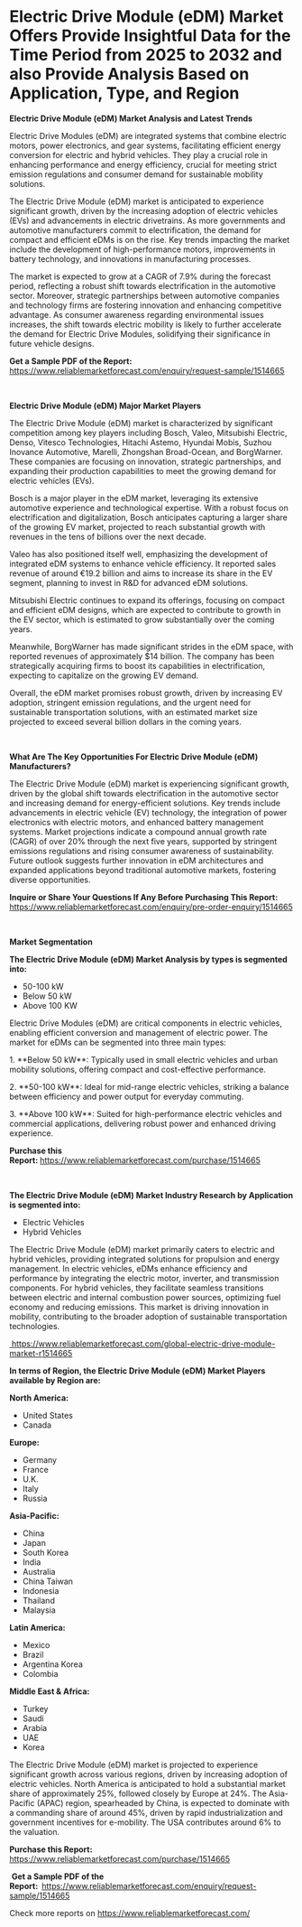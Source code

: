 <p><h1>Electric Drive Module (eDM) Market Offers Provide Insightful Data for the Time Period from 2025 to 2032 and also Provide Analysis Based on Application, Type, and Region</h1></p><p><strong>Electric Drive Module (eDM) Market Analysis and Latest Trends</strong></p>
<p><p>Electric Drive Modules (eDM) are integrated systems that combine electric motors, power electronics, and gear systems, facilitating efficient energy conversion for electric and hybrid vehicles. They play a crucial role in enhancing performance and energy efficiency, crucial for meeting strict emission regulations and consumer demand for sustainable mobility solutions.</p><p>The Electric Drive Module (eDM) market is anticipated to experience significant growth, driven by the increasing adoption of electric vehicles (EVs) and advancements in electric drivetrains. As more governments and automotive manufacturers commit to electrification, the demand for compact and efficient eDMs is on the rise. Key trends impacting the market include the development of high-performance motors, improvements in battery technology, and innovations in manufacturing processes.</p><p>The market is expected to grow at a CAGR of 7.9% during the forecast period, reflecting a robust shift towards electrification in the automotive sector. Moreover, strategic partnerships between automotive companies and technology firms are fostering innovation and enhancing competitive advantage. As consumer awareness regarding environmental issues increases, the shift towards electric mobility is likely to further accelerate the demand for Electric Drive Modules, solidifying their significance in future vehicle designs.</p></p>
<p><strong>Get a Sample PDF of the Report:&nbsp;</strong> <a href="https://www.reliablemarketforecast.com/enquiry/request-sample/1514665?utm_campaign=1929&utm_medium=2&utm_source=Github&utm_content=ia&utm_term=17012025&utm_id=electric-drive-module-edm">https://www.reliablemarketforecast.com/enquiry/request-sample/1514665</a></p>
<p>&nbsp;</p>
<p><strong>Electric Drive Module (eDM) Major Market Players</strong></p>
<p><p>The Electric Drive Module (eDM) market is characterized by significant competition among key players including Bosch, Valeo, Mitsubishi Electric, Denso, Vitesco Technologies, Hitachi Astemo, Hyundai Mobis, Suzhou Inovance Automotive, Marelli, Zhongshan Broad-Ocean, and BorgWarner. These companies are focusing on innovation, strategic partnerships, and expanding their production capabilities to meet the growing demand for electric vehicles (EVs).</p><p>Bosch is a major player in the eDM market, leveraging its extensive automotive experience and technological expertise. With a robust focus on electrification and digitalization, Bosch anticipates capturing a larger share of the growing EV market, projected to reach substantial growth with revenues in the tens of billions over the next decade.</p><p>Valeo has also positioned itself well, emphasizing the development of integrated eDM systems to enhance vehicle efficiency. It reported sales revenue of around €19.2 billion and aims to increase its share in the EV segment, planning to invest in R&D for advanced eDM solutions.</p><p>Mitsubishi Electric continues to expand its offerings, focusing on compact and efficient eDM designs, which are expected to contribute to growth in the EV sector, which is estimated to grow substantially over the coming years.</p><p>Meanwhile, BorgWarner has made significant strides in the eDM space, with reported revenues of approximately $14 billion. The company has been strategically acquiring firms to boost its capabilities in electrification, expecting to capitalize on the growing EV demand.</p><p>Overall, the eDM market promises robust growth, driven by increasing EV adoption, stringent emission regulations, and the urgent need for sustainable transportation solutions, with an estimated market size projected to exceed several billion dollars in the coming years.</p></p>
<p>&nbsp;</p>
<p><strong>What Are The Key Opportunities For Electric Drive Module (eDM) Manufacturers?</strong></p>
<p><p>The Electric Drive Module (eDM) market is experiencing significant growth, driven by the global shift towards electrification in the automotive sector and increasing demand for energy-efficient solutions. Key trends include advancements in electric vehicle (EV) technology, the integration of power electronics with electric motors, and enhanced battery management systems. Market projections indicate a compound annual growth rate (CAGR) of over 20% through the next five years, supported by stringent emissions regulations and rising consumer awareness of sustainability. Future outlook suggests further innovation in eDM architectures and expanded applications beyond traditional automotive markets, fostering diverse opportunities.</p></p>
<p><strong>Inquire or Share Your Questions If Any Before Purchasing This Report:</strong> <a href="https://www.reliablemarketforecast.com/enquiry/pre-order-enquiry/1514665?utm_campaign=1929&utm_medium=2&utm_source=Github&utm_content=ia&utm_term=17012025&utm_id=electric-drive-module-edm">https://www.reliablemarketforecast.com/enquiry/pre-order-enquiry/1514665</a></p>
<p>&nbsp;</p>
<p><strong>Market Segmentation</strong></p>
<p><strong>The Electric Drive Module (eDM) Market Analysis by types is segmented into:</strong></p>
<p><ul><li>50-100 kW</li><li>Below 50 kW</li><li>Above 100 KW</li></ul></p>
<p><p>Electric Drive Modules (eDM) are critical components in electric vehicles, enabling efficient conversion and management of electric power. The market for eDMs can be segmented into three main types: </p><p>1. **Below 50 kW**: Typically used in small electric vehicles and urban mobility solutions, offering compact and cost-effective performance.</p><p>2. **50-100 kW**: Ideal for mid-range electric vehicles, striking a balance between efficiency and power output for everyday commuting.</p><p>3. **Above 100 kW**: Suited for high-performance electric vehicles and commercial applications, delivering robust power and enhanced driving experience.</p></p>
<p><strong>Purchase this Report:&nbsp;</strong><a href="https://www.reliablemarketforecast.com/purchase/1514665?utm_campaign=1929&utm_medium=2&utm_source=Github&utm_content=ia&utm_term=17012025&utm_id=electric-drive-module-edm">https://www.reliablemarketforecast.com/purchase/1514665</a></p>
<p>&nbsp;</p>
<p><strong>The Electric Drive Module (eDM) Market Industry Research by Application is segmented into:</strong></p>
<p><ul><li>Electric Vehicles</li><li>Hybrid Vehicles</li></ul></p>
<p><p>The Electric Drive Module (eDM) market primarily caters to electric and hybrid vehicles, providing integrated solutions for propulsion and energy management. In electric vehicles, eDMs enhance efficiency and performance by integrating the electric motor, inverter, and transmission components. For hybrid vehicles, they facilitate seamless transitions between electric and internal combustion power sources, optimizing fuel economy and reducing emissions. This market is driving innovation in mobility, contributing to the broader adoption of sustainable transportation technologies.</p></p>
<p><a href="https://www.reliablemarketforecast.com/global-electric-drive-module-market-r1514665?utm_campaign=1929&utm_medium=2&utm_source=Github&utm_content=ia&utm_term=17012025&utm_id=electric-drive-module-edm">&nbsp;https://www.reliablemarketforecast.com/global-electric-drive-module-market-r1514665</a></p>
<p><strong>In terms of Region, the Electric Drive Module (eDM) Market Players available by Region are:</strong></p>
<p>
    <p> <strong> North America: </strong>
        <ul>
            <li>United States</li>
            <li>Canada</li>
        </ul>
        </p> 
    <p> <strong> Europe: </strong>
        <ul>
            <li>Germany</li>
            <li>France</li>
            <li>U.K.</li>
            <li>Italy</li>
            <li>Russia</li>
        </ul>
        </p> 
    <p> <strong> Asia-Pacific: </strong>
        <ul>
            <li>China</li>
            <li>Japan</li>
            <li>South Korea</li>
            <li>India</li>
            <li>Australia</li>
            <li>China Taiwan</li>
            <li>Indonesia</li>
            <li>Thailand</li>
            <li>Malaysia</li>
        </ul>
        </p> 
    <p> <strong> Latin America: </strong>
        <ul>
            <li>Mexico</li>
            <li>Brazil</li>
            <li>Argentina Korea</li>
            <li>Colombia</li>
        </ul>
        </p> 
    <p> <strong> Middle East & Africa: </strong>
        <ul>
            <li>Turkey</li>
            <li>Saudi</li>
            <li>Arabia</li>
            <li>UAE</li>
            <li>Korea</li>
        </ul>
    </p>
    </p>
<p><p>The Electric Drive Module (eDM) market is projected to experience significant growth across various regions, driven by increasing adoption of electric vehicles. North America is anticipated to hold a substantial market share of approximately 25%, followed closely by Europe at 24%. The Asia-Pacific (APAC) region, spearheaded by China, is expected to dominate with a commanding share of around 45%, driven by rapid industrialization and government incentives for e-mobility. The USA contributes around 6% to the valuation.</p></p>
<p><strong>Purchase this Report: </strong><a href="https://www.reliablemarketforecast.com/purchase/1514665?utm_campaign=1929&utm_medium=2&utm_source=Github&utm_content=ia&utm_term=17012025&utm_id=electric-drive-module-edm">https://www.reliablemarketforecast.com/purchase/1514665</a></p>
<p>&nbsp;<strong>Get a Sample PDF of the Report:&nbsp;&nbsp;</strong><a href="https://www.reliablemarketforecast.com/enquiry/request-sample/1514665?utm_campaign=1929&utm_medium=2&utm_source=Github&utm_content=ia&utm_term=17012025&utm_id=electric-drive-module-edm">https://www.reliablemarketforecast.com/enquiry/request-sample/1514665</a></p>
<p><strong></strong></p>
<p>Check more reports on <a href="https://www.reliablemarketforecast.com/?utm_campaign=1929&utm_medium=2&utm_source=Github&utm_content=ia&utm_term=17012025&utm_id=electric-drive-module-edm">https://www.reliablemarketforecast.com/</a></p>